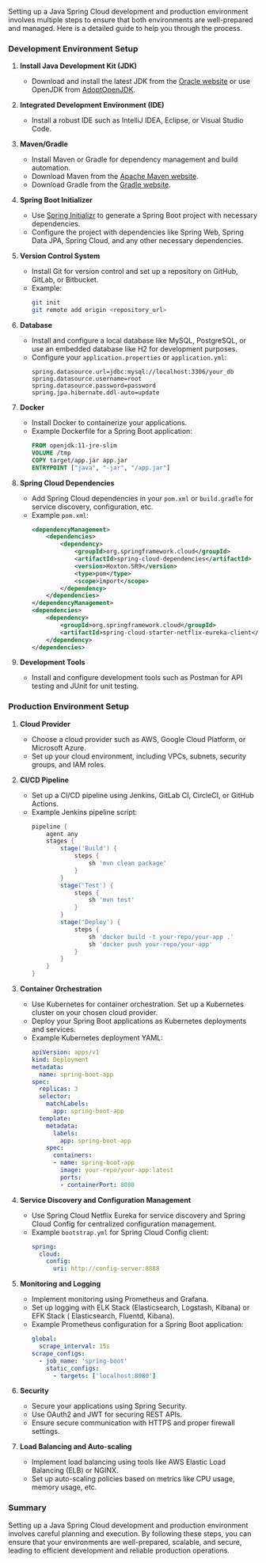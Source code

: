 Setting up a Java Spring Cloud development and production environment involves multiple
steps to ensure that both environments are well-prepared and managed. Here is a detailed
guide to help you through the process.

### Development Environment Setup

1. **Install Java Development Kit (JDK)**
    - Download and install the latest JDK from
      the [Oracle website](https://www.oracle.com/java/technologies/javase-jdk11-downloads.html)
      or use OpenJDK from [AdoptOpenJDK](https://adoptopenjdk.net/).

2. **Integrated Development Environment (IDE)**
    - Install a robust IDE such as IntelliJ IDEA, Eclipse, or Visual Studio Code.

3. **Maven/Gradle**
    - Install Maven or Gradle for dependency management and build automation.
    - Download Maven from
      the [Apache Maven website](https://maven.apache.org/download.cgi).
    - Download Gradle from the [Gradle website](https://gradle.org/install/).

4. **Spring Boot Initializer**
    - Use [Spring Initializr](https://start.spring.io/) to generate a Spring Boot project
      with necessary dependencies.
    - Configure the project with dependencies like Spring Web, Spring Data JPA, Spring
      Cloud, and any other necessary dependencies.

5. **Version Control System**
    - Install Git for version control and set up a repository on GitHub, GitLab, or
      Bitbucket.
    - Example:
      ```bash
      git init
      git remote add origin <repository_url>
      ```

6. **Database**
    - Install and configure a local database like MySQL, PostgreSQL, or use an embedded
      database like H2 for development purposes.
    - Configure your `application.properties` or `application.yml`:
      ```properties
      spring.datasource.url=jdbc:mysql://localhost:3306/your_db
      spring.datasource.username=root
      spring.datasource.password=password
      spring.jpa.hibernate.ddl-auto=update
      ```

7. **Docker**
    - Install Docker to containerize your applications.
    - Example Dockerfile for a Spring Boot application:
      ```dockerfile
      FROM openjdk:11-jre-slim
      VOLUME /tmp
      COPY target/app.jar app.jar
      ENTRYPOINT ["java", "-jar", "/app.jar"]
      ```

8. **Spring Cloud Dependencies**
    - Add Spring Cloud dependencies in your `pom.xml` or `build.gradle` for service
      discovery, configuration, etc.
    - Example `pom.xml`:
      ```xml
      <dependencyManagement>
          <dependencies>
              <dependency>
                  <groupId>org.springframework.cloud</groupId>
                  <artifactId>spring-cloud-dependencies</artifactId>
                  <version>Hoxton.SR9</version>
                  <type>pom</type>
                  <scope>import</scope>
              </dependency>
          </dependencies>
      </dependencyManagement>
      <dependencies>
          <dependency>
              <groupId>org.springframework.cloud</groupId>
              <artifactId>spring-cloud-starter-netflix-eureka-client</artifactId>
          </dependency>
      </dependencies>
      ```

9. **Development Tools**
    - Install and configure development tools such as Postman for API testing and JUnit
      for unit testing.

### Production Environment Setup

1. **Cloud Provider**
    - Choose a cloud provider such as AWS, Google Cloud Platform, or Microsoft Azure.
    - Set up your cloud environment, including VPCs, subnets, security groups, and IAM
      roles.

2. **CI/CD Pipeline**
    - Set up a CI/CD pipeline using Jenkins, GitLab CI, CircleCI, or GitHub Actions.
    - Example Jenkins pipeline script:
      ```groovy
      pipeline {
          agent any
          stages {
              stage('Build') {
                  steps {
                      sh 'mvn clean package'
                  }
              }
              stage('Test') {
                  steps {
                      sh 'mvn test'
                  }
              }
              stage('Deploy') {
                  steps {
                      sh 'docker build -t your-repo/your-app .'
                      sh 'docker push your-repo/your-app'
                  }
              }
          }
      }
      ```

3. **Container Orchestration**
    - Use Kubernetes for container orchestration. Set up a Kubernetes cluster on your
      chosen cloud provider.
    - Deploy your Spring Boot applications as Kubernetes deployments and services.
    - Example Kubernetes deployment YAML:
      ```yaml
      apiVersion: apps/v1
      kind: Deployment
      metadata:
        name: spring-boot-app
      spec:
        replicas: 3
        selector:
          matchLabels:
            app: spring-boot-app
        template:
          metadata:
            labels:
              app: spring-boot-app
          spec:
            containers:
            - name: spring-boot-app
              image: your-repo/your-app:latest
              ports:
              - containerPort: 8080
      ```

4. **Service Discovery and Configuration Management**
    - Use Spring Cloud Netflix Eureka for service discovery and Spring Cloud Config for
      centralized configuration management.
    - Example `bootstrap.yml` for Spring Cloud Config client:
      ```yaml
      spring:
        cloud:
          config:
            uri: http://config-server:8888
      ```

5. **Monitoring and Logging**
    - Implement monitoring using Prometheus and Grafana.
    - Set up logging with ELK Stack (Elasticsearch, Logstash, Kibana) or EFK Stack (
      Elasticsearch, Fluentd, Kibana).
    - Example Prometheus configuration for a Spring Boot application:
      ```yaml
      global:
        scrape_interval: 15s
      scrape_configs:
        - job_name: 'spring-boot'
          static_configs:
            - targets: ['localhost:8080']
      ```

6. **Security**
    - Secure your applications using Spring Security.
    - Use OAuth2 and JWT for securing REST APIs.
    - Ensure secure communication with HTTPS and proper firewall settings.

7. **Load Balancing and Auto-scaling**
    - Implement load balancing using tools like AWS Elastic Load Balancing (ELB) or NGINX.
    - Set up auto-scaling policies based on metrics like CPU usage, memory usage, etc.

### Summary

Setting up a Java Spring Cloud development and production environment involves careful
planning and execution. By following these steps, you can ensure that your environments
are well-prepared, scalable, and secure, leading to efficient development and reliable
production operations.
